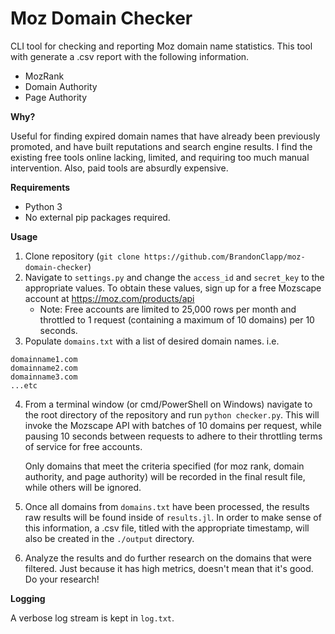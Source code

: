 # Moz Domain Checker
CLI tool for checking and reporting Moz domain name statistics. This tool with generate a .csv report with the following information.
- MozRank
- Domain Authority
- Page Authority

**Why?**

Useful for finding expired domain names that have already been previously promoted, and have built reputations and search engine results. I find the existing free tools online lacking, limited, and requiring too much manual intervention. Also, paid tools are absurdly expensive.

**Requirements**
- Python 3
- No external pip packages required.

**Usage**
1. Clone repository (`git clone https://github.com/BrandonClapp/moz-domain-checker`)
2. Navigate to `settings.py` and change the `access_id` and `secret_key` to the appropriate values. To obtain these values, sign up for a free Mozscape account at https://moz.com/products/api
    - Note: Free accounts are limited to 25,000 rows per month and throttled to 1 request (containing a maximum of 10 domains) per 10 seconds.
3. Populate `domains.txt` with a list of desired domain names. i.e.

```
domainname1.com
domainname2.com
domainname3.com
...etc
```

4. From a terminal window (or cmd/PowerShell on Windows) navigate to the root directory of the repository and run `python checker.py`. This will invoke the Mozscape API with batches of 10 domains per request, while pausing 10 seconds between requests to adhere to their throttling terms of service for free accounts.

    Only domains that meet the criteria specified (for moz rank, domain authority, and page authority) will be recorded in the final result file, while others will be ignored.

5. Once all domains from `domains.txt` have been processed, the results raw results will be found inside of `results.jl`. In order to make sense of this information, a .csv file, titled with the appropriate timestamp, will also be created in the `./output` directory.

6. Analyze the results and do further research on the domains that were filtered. Just because it has high metrics, doesn't mean that it's good. Do your research!

**Logging**

A verbose log stream is kept in `log.txt`.
